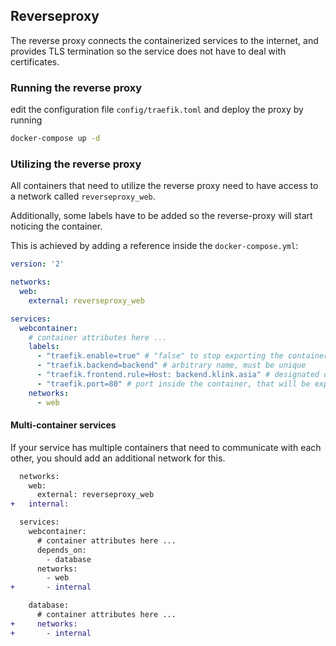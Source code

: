 ## Reverseproxy
The reverse proxy connects the containerized services to the internet, and
provides TLS termination so the service does not have to deal with
certificates.

### Running the reverse proxy
edit the configuration file `config/traefik.toml` and deploy the proxy
by running

```bash
docker-compose up -d
```

### Utilizing the reverse proxy
All containers that need to utilize the reverse proxy need to have access
to a network called `reverseproxy_web`.

Additionally, some labels have to be added so the reverse-proxy will start
noticing the container.

This is achieved by adding a reference inside the `docker-compose.yml`:

```yaml
version: '2'

networks:
  web:
    external: reverseproxy_web

services:
  webcontainer:
    # container attributes here ...
    labels:
      - "traefik.enable=true" # "false" to stop exporting the container
      - "traefik.backend=backend" # arbitrary name, must be unique
      - "traefik.frontend.rule=Host: backend.klink.asia" # designated domain
      - "traefik.port=80" # port inside the container, that will be exported
    networks:
      - web
```

#### Multi-container services
If your service has multiple containers that need to communicate with each
other, you should add an additional network for this.

```diff
  networks:
    web:
      external: reverseproxy_web
+   internal:

  services:
    webcontainer:
      # container attributes here ...
      depends_on:
        - database
      networks:
        - web
+       - internal

    database:
      # container attributes here ...
+     networks:
+       - internal
```
